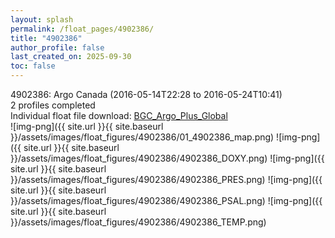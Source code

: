 ```yaml
---
layout: splash
permalink: /float_pages/4902386/
title: "4902386"
author_profile: false
last_created_on: 2025-09-30
toc: false
---
```

 
4902386: Argo Canada (2016-05-14T22:28 to 2016-05-24T10:41)\
2 profiles completed\
Individual float file download: [BGC_Argo_Plus_Global](https://ftp.soest.hawaii.edu/bgc_argo_plus/Individual_Floats/outliers_removed/4902386_Sprof_processed.nc)\
![img-png]({{ site.url }}{{ site.baseurl }}/assets/images/float_figures/4902386/01_4902386_map.png)
![img-png]({{ site.url }}{{ site.baseurl }}/assets/images/float_figures/4902386/4902386_DOXY.png)
![img-png]({{ site.url }}{{ site.baseurl }}/assets/images/float_figures/4902386/4902386_PRES.png)
![img-png]({{ site.url }}{{ site.baseurl }}/assets/images/float_figures/4902386/4902386_PSAL.png)
![img-png]({{ site.url }}{{ site.baseurl }}/assets/images/float_figures/4902386/4902386_TEMP.png)
